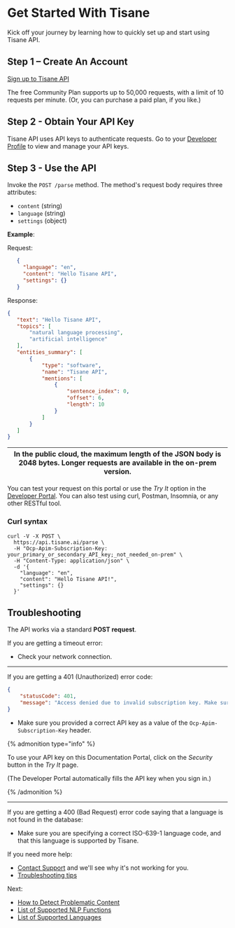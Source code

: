 # Get Started With Tisane
Kick off your journey by learning how to quickly set up and start using Tisane API.

## Step 1 – Create An Account

<a href="https://dev.tisane.ai/signup/" target="_blank">Sign up to Tisane API</a> 

The free Community Plan supports up to 50,000 requests, with a limit of 10 requests per minute. (Or, you can purchase a paid plan, if you like.)

## Step 2 - Obtain Your API Key

Tisane API uses API keys to authenticate requests. Go to your <a href="https://dev.tisane.ai/profile" target="_blank">Developer Profile</a> to view and manage your API keys.

## Step 3 - Use the API

 Invoke the `POST /parse` method. The method's request body requires three attributes:

- `content` (string)
- `language` (string)
- `settings` (object)

**Example**:  

Request:
 ```json
    {
      "language": "en", 
      "content": "Hello Tisane API", 
      "settings": {}
    }
 ```
 Response:
 ```json
 {
	"text": "Hello Tisane API",
	"topics": [
		"natural language processing",
		"artificial intelligence"
	],
	"entities_summary": [
		{
			"type": "software",
			"name": "Tisane API",
			"mentions": [
				{
					"sentence_index": 0,
					"offset": 6,
					"length": 10
				}
			]
		}
	]
}
```

|In the public cloud, the maximum length of the JSON body is 2048 bytes. Longer requests are available in the on-prem version.|
|-----------------------------------------|

You can test your request on this portal or use the _Try It_ option in the <a href="https://dev.tisane.ai/api-details#api=5a3b6668a3511b11cc292655&operation=5a3b7177a3511b11cc29265c" target="_blank">Developer Portal</a>.
You can also test using curl, Postman, Insomnia, or any other RESTful tool.

### Curl syntax 

```curl
curl -V -X POST \
  https://api.tisane.ai/parse \
  -H "Ocp-Apim-Subscription-Key: your_primary_or_secondary_API_key;_not_needed_on-prem" \
  -H "Content-Type: application/json" \
  -d '{
    "language": "en",
    "content": "Hello Tisane API!",
    "settings": {}
  }'
  ```

## Troubleshooting

The API works via a standard **POST request**. 

If you are getting a timeout error:
- Check your network connection.

---

If you are getting a 401 (Unauthorized) error code:
```json
{
	"statusCode": 401,
	"message": "Access denied due to invalid subscription key. Make sure to provide a valid key for an active subscription."
}
```
- Make sure you provided a correct API key as a value of the `Ocp-Apim-Subscription-Key` header. 

{% admonition type="info" %}

To use your API key on this Documentation Portal, click on the _Security_ button in the _Try It_ page.

(The Developer Portal automatically fills the API key when you sign in.)

{% /admonition %}

---

If you are getting a 400 (Bad Request) error code saying that a language is not found in the database:
- Make sure you are specifying a correct ISO-639-1 language code, and that this language is supported by Tisane.

If you need more help:

* [Contact Support](/support/@l10n/ja/support.md) and we'll see why it's not working for you.
* [Troubleshooting tips](/support/@l10n/ja/troubleshooting.md)

Next:

* [How to Detect Problematic Content](/guides/how-tos/@l10n/ja/detectabuse.md)
* [List of Supported NLP Functions](/guides/features/@l10n/ja/functionality.md)
* [List of Supported Languages](/guides/features/@l10n/ja/languages.md)